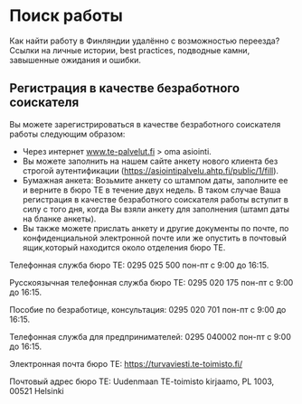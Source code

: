 # Поиск работы

Как найти работу в Финляндии удалённо с возможностью переезда? Ссылки на личные истории, best practices, подводные камни, завышенные ожидания и ошибки.


## Регистрация в качестве безработного соискателя

Вы можете зарегистрироваться в качестве безработного соискателя работы следующим образом:
- Через интернет www.te-palvelut.fi > oma asiointi.
- Вы можете заполнить на нашем сайте анкету нового клиента без строгой аутентификации (https://asiointipalvelu.ahtp.fi/public/1/fill).
- Бумажная анкета: Возьмите анкету со штампом даты, заполните ее и верните в бюро ТЕ в течение двух недель. В таком случае Ваша регистрация в качестве безработного соискателя работы вступит в силу с того дня, когда Вы взяли анкету для заполнения (штамп даты на бланке анкеты).
- Вы также можете прислать анкетy и другие документы по почте, по конфиденциальной электронной почте или же опустить в почтовый ящик,который находится около отделения бюро ТЕ.
 
Телефонная служба бюро ТЕ: 0295 025 500 пон-пт с 9:00 до 16:15.

Русскоязычная телефонная служба бюро ТЕ: 0295 020 175 пон-пт с 9:00 до 16:15.

Пособие по безработице, консультация: 0295 020 701 пон-пт с 9:00 до 16:15.

Телефонная служба для предпринимателей: 0295 040002 пон-пт с 9:00 до 16:15.

Электронная почта бюро ТЕ: https://turvaviesti.te-toimisto.fi/

Почтовый адрес бюро ТЕ: Uudenmaan TE-toimisto kirjaamo, PL 1003, 00521 Helsinki
